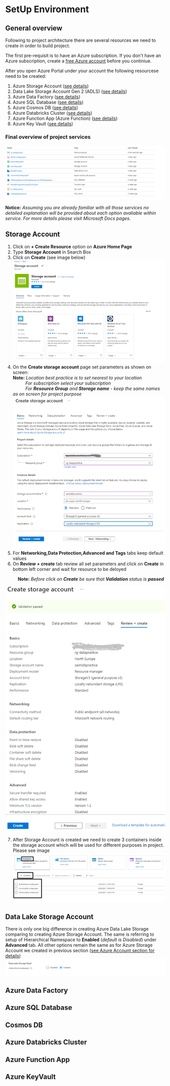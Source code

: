 # SetUp Environment

## General overview

Following to project architecture there are several resources we need to create in order to build project.

The first pre-requisit is to have an Azure subscription. If you don't have an Azure subscription, create a [free Azure account](https://azure.microsoft.com/en-us/free/) before you continiue.

After you open Azure Portal under your account the following resourcese need to be created:
1. Azure Storage Account ([see details](#sac))
2. Data Lake Storage Account Gen 2 (ADLS) ([see details](#ADLS))
3. Azure Data Factory ([see details](#ADF))
4. Azure SQL Database ([see details](#SQL))
5. Azure Cosmos DB ([see details](#Cosmos))
6. Azure Databricks Cluster ([see details](#Databricks))
7. Azure Function App (Azure Function) ([see details](#Function))
8. Azure Key Vault ([see details](#KeyVault))

### Final overview of project services
![Project Architecture overview](images/Services.png "Project Architecture") 

**Notice:** *Assuming you are already familiar with all those services no detailed explanation will be provided about each option avaliable within service. For more details please visit Microsoft Docs pages.*

<a name="sac"></a>
## Storage Account

1.  Click on **+ Create Resource** option on **Azure Home Page**
2.  Type **Storage Account** in Search Box
3.  Click on **Create** (see image below)
![storage account](images/SA.png)
4.  On the **Create storage account** page set parameters as shown on screen: \
**Note:** *Location best practice is to set nearest to your location* \
          &nbsp;&nbsp;&nbsp;&nbsp;&nbsp;&nbsp;&nbsp;&nbsp;&nbsp;&nbsp;*For subscription select your subscription* \
          &nbsp;&nbsp;&nbsp;&nbsp;&nbsp;&nbsp;&nbsp;&nbsp;&nbsp;&nbsp;*For **Resource Group** and **Storage name** - keep the same names as on screen for project purpose* \
![storage account](images/SA1.png)
5. For **Networking,Data Protection,Advanced and Tags** tabs keep default values
6. On **Review + create** tab review all set parameters and click on **Create** in bottom left corner and wait for resource to be deloyed 

&nbsp;&nbsp;&nbsp;&nbsp;&nbsp;&nbsp;&nbsp;&nbsp;&nbsp;&nbsp;**Note:** *Before click on **Create** be sure that **Validation** status is **passed*** 

![storage account](images/SA3.png)

7. After Storage Account is created we need to create 3 containers inside the storage account which will be used for different purposes in project. Please see image
![storage account](images/SA4.png)


<a name="ADLS"></a>
## Data Lake Storage Account
There is only one big difference in creating Azure Data Lake Storage comparing to creating Azure Storage Account. The same is referring to setup of Hierarchical Namespace to **Enabled** (*default is Disabled*) under **Advanced** tab. All other options remain the same as for Azure Storage Account we created in previous section ([see Azure Account section for details](#sac))
![storage account](images/ADLS1.png)

<a name="ADF"></a>
## Azure Data Factory

<a name="SQL"></a>
## Azure SQL Database

<a name="Cosmos"></a>
## Cosmos DB

<a name="Databricks"></a>
## Azure Databricks Cluster

<a name="Function"></a>
## Azure Function App

<a name="KeyVault"></a>
## Azure KeyVault






